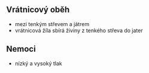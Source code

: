 ## Vrátnicový oběh

- mezi tenkým střevem a játrem
- vrátnicová žíla sbírá živiny z tenkého střeva do jater

## Nemoci

- nízký a vysoký tlak
